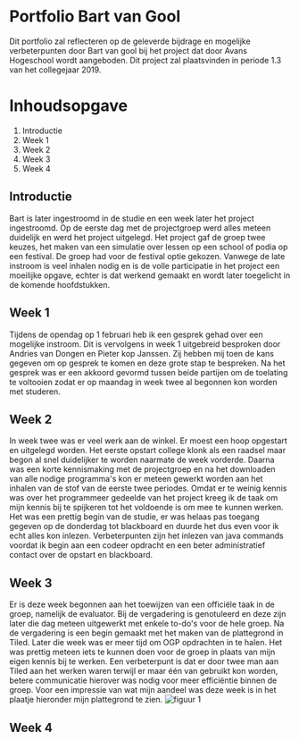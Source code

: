 # Portfolio Bart van Gool

Dit portfolio zal reflecteren op de geleverde bijdrage en mogelijke verbeterpunten door Bart van gool bij het project dat door Avans Hogeschool wordt aangeboden. Dit project zal plaatsvinden in periode 1.3 van het collegejaar 2019.

# Inhoudsopgave

1. Introductie
2. Week 1
3. Week 2
4. Week 3
5. Week 4

## Introductie

Bart is later ingestroomd in de studie en een week later het project ingestroomd. Op de eerste dag met de projectgroep werd alles meteen duidelijk en werd het project uitgelegd. Het project gaf de groep twee keuzes, het maken van een simulatie over lessen op een school of podia op een festival. De groep had voor de festival optie gekozen. Vanwege de late instroom is veel inhalen nodig en is de volle participatie in het project een moeilijke opgave, echter is dat werkend gemaakt en wordt later toegelicht in de komende hoofdstukken.

## Week 1

Tijdens de opendag op 1 februari heb ik een gesprek gehad over een mogelijke instroom. Dit is vervolgens in week 1 uitgebreid besproken door Andries van Dongen en Pieter kop Janssen. Zij hebben mij toen de kans gegeven om op gesprek te komen en deze grote stap te bespreken. Na het gesprek was er een akkoord gevormd tussen beide partijen om de toelating te voltooien zodat er op maandag in week twee al begonnen kon worden met studeren.

## Week 2

In week twee was er veel werk aan de winkel. Er moest een hoop opgestart en uitgelegd worden. Het eerste opstart college klonk als een raadsel maar begon al snel duidelijker te worden naarmate de week vorderde. Daarna was een korte kennismaking met de projectgroep en na het downloaden van alle nodige programma's kon er meteen gewerkt worden aan het inhalen van de stof van de eerste twee periodes. Omdat er te weinig kennis was over het programmeer gedeelde van het project kreeg ik de taak om mijn kennis bij te spijkeren tot het voldoende is om mee te kunnen werken.
Het was een prettig begin van de studie, er was helaas pas toegang gegeven op de donderdag tot blackboard en duurde het dus even voor ik echt alles kon inlezen. Verbeterpunten zijn het inlezen van java commands voordat ik begin aan een codeer opdracht en een beter administratief contact over de opstart en blackboard.

## Week 3

Er is deze week begonnen aan het toewijzen van een officiële taak in de groep, namelijk de evaluator. Bij de vergadering is genotuleerd en deze zijn later die dag meteen uitgewerkt met enkele to-do's voor de hele groep. Na de vergadering is een begin gemaakt met het maken van de plattegrond in Tiled. Later die week was er meer tijd om OGP opdrachten in te halen. Het was prettig meteen iets te kunnen doen voor de groep in plaats van mijn eigen kennis bij te werken. Een verbeterpunt is dat er door twee man aan Tiled aan het werken waren terwijl er maar één van gebruikt kon worden, betere communicatie hierover was nodig voor meer efficiëntie binnen de groep. Voor een impressie van wat mijn aandeel was deze week is in het plaatje hieronder mijn plattegrond te zien.
![figuur 1]([https://github.com/Jaspervanes-github/Proftaak-P1.3-B2/blob/master/portfolio's/resources/Bart/Plattegrond.png](https://github.com/Jaspervanes-github/Proftaak-P1.3-B2/blob/master/portfolio's/resources/Bart/Plattegrond.png))
## Week 4

